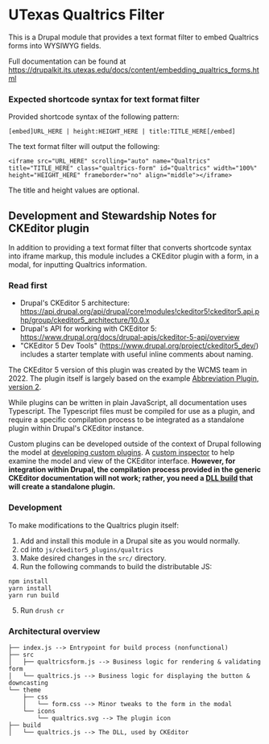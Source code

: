 # UTexas Qualtrics Filter

This is a Drupal module that provides a text format filter to embed Qualtrics forms into WYSIWYG fields.

Full documentation can be found at https://drupalkit.its.utexas.edu/docs/content/embedding_qualtrics_forms.html


### Expected shortcode syntax for text format filter
Provided shortcode syntax of the following pattern:

```
[embed]URL_HERE | height:HEIGHT_HERE | title:TITLE_HERE[/embed]
```

The text format filter will output the following:

```
<iframe src="URL_HERE" scrolling="auto" name="Qualtrics" title="TITLE_HERE" class="qualtrics-form" id="Qualtrics" width="100%" height="HEIGHT_HERE" frameborder="no" align="middle"></iframe>
```

The title and height values are optional.


## Development and Stewardship Notes for CKEditor plugin
In addition to providing a text format filter that converts shortcode syntax into iframe markup, this module includes a CKEditor plugin with a form, in a modal, for inputting Qualtrics information.

### Read first
- Drupal's CKEditor 5 architecture: https://api.drupal.org/api/drupal/core!modules!ckeditor5!ckeditor5.api.php/group/ckeditor5_architecture/10.0.x
- Drupal's API for working with CKEditor 5: https://www.drupal.org/docs/drupal-apis/ckeditor-5-api/overview
- "CKEditor 5 Dev Tools" (https://www.drupal.org/project/ckeditor5_dev/) includes a starter template with useful inline comments about naming.

The CKEditor 5 version of this plugin was created by the WCMS team in 2022. The plugin itself is largely based on the example [Abbreviation Plugin, version 2](https://ckeditor.com/docs/ckeditor5/latest/framework/guides/plugins/simple-plugin/abbreviation-plugin-level-2.html).

While plugins can be written in plain JavaScript, all documentation uses Typescript. The Typescript files must be compiled for use as a plugin, and require a specific compilation process to be integrated as a standalone plugin within Drupal's CKEditor instance.

Custom plugins can be developed outside of the context of Drupal following the model at [developing custom plugins](https://ckeditor.com/docs/ckeditor5/latest/framework/guides/plugins/creating-simple-plugin-timestamp.html#lets-start). A [custom inspector](https://ckeditor.com/docs/ckeditor5/latest/framework/guides/development-tools.html) to help examine the model and view of the CKEditor interface. **However, for integration within Drupal, the compilation process provided in the generic CKEditor documentation will not work; rather, you need a [DLL build](https://ckeditor.com/docs/ckeditor5/latest/installation/advanced/alternative-setups/dll-builds.html) that will create a standalone plugin.**

### Development
To make modifications to the Qualtrics plugin itself:

1. Add and install this module in a Drupal site as you would normally.
2. cd into `js/ckeditor5_plugins/qualtrics`
3. Make desired changes in the `src/` directory.
4. Run the following commands to build the distributable JS:

```
npm install
yarn install
yarn run build
```

5. Run `drush cr`

### Architectural overview

```
├── index.js --> Entrypoint for build process (nonfunctional)
├── src
│   ├── qualtricsform.js --> Business logic for rendering & validating form
│   └── qualtrics.js --> Business logic for displaying the button & downcasting
└── theme
    ├── css
    │   └── form.css --> Minor tweaks to the form in the modal
    └── icons
        └── qualtrics.svg --> The plugin icon
├── build
│   └── qualtrics.js --> The DLL, used by CKEditor
```
